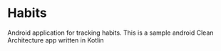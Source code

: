 # Habits
Android application for tracking habits. This is a sample android Clean Architecture app written in Kotlin
